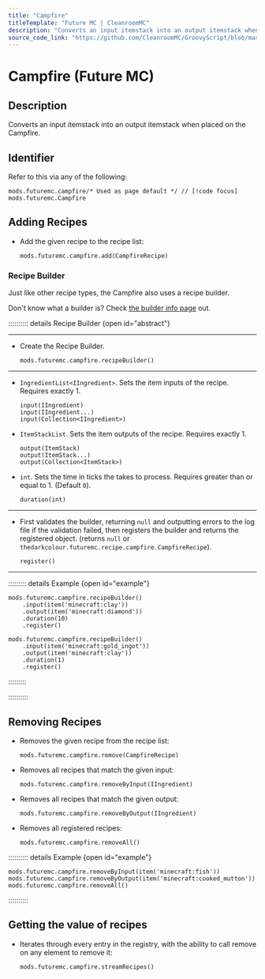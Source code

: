 ```yaml
---
title: "Campfire"
titleTemplate: "Future MC | CleanroomMC"
description: "Converts an input itemstack into an output itemstack when placed on the Campfire."
source_code_link: "https://github.com/CleanroomMC/GroovyScript/blob/master/src/main/java/com/cleanroommc/groovyscript/compat/mods/futuremc/Campfire.java"
---
```


# Campfire (Future MC)

## Description

Converts an input itemstack into an output itemstack when placed on the Campfire.

## Identifier

Refer to this via any of the following:

```groovy:no-line-numbers {1}
mods.futuremc.campfire/* Used as page default */ // [!code focus]
mods.futuremc.Campfire
```


## Adding Recipes

- Add the given recipe to the recipe list:

    ```groovy:no-line-numbers
    mods.futuremc.campfire.add(CampfireRecipe)
    ```


### Recipe Builder

Just like other recipe types, the Campfire also uses a recipe builder.

Don't know what a builder is? Check [the builder info page](../../getting_started/builder.md) out.

:::::::::: details Recipe Builder {open id="abstract"}

---

- Create the Recipe Builder.

    ```groovy:no-line-numbers
    mods.futuremc.campfire.recipeBuilder()
    ```

---

- `IngredientList<IIngredient>`. Sets the item inputs of the recipe. Requires exactly 1.

    ```groovy:no-line-numbers
    input(IIngredient)
    input(IIngredient...)
    input(Collection<IIngredient>)
    ```

- `ItemStackList`. Sets the item outputs of the recipe. Requires exactly 1.

    ```groovy:no-line-numbers
    output(ItemStack)
    output(ItemStack...)
    output(Collection<ItemStack>)
    ```

- `int`. Sets the time in ticks the takes to process. Requires greater than or equal to 1. (Default `0`).

    ```groovy:no-line-numbers
    duration(int)
    ```

---

- First validates the builder, returning `null` and outputting errors to the log file if the validation failed, then registers the builder and returns the registered object. (returns `null` or `thedarkcolour.futuremc.recipe.campfire.CampfireRecipe`).

    ```groovy:no-line-numbers
    register()
    ```

---

::::::::: details Example {open id="example"}
```groovy:no-line-numbers
mods.futuremc.campfire.recipeBuilder()
    .input(item('minecraft:clay'))
    .output(item('minecraft:diamond'))
    .duration(10)
    .register()

mods.futuremc.campfire.recipeBuilder()
    .input(item('minecraft:gold_ingot'))
    .output(item('minecraft:clay'))
    .duration(1)
    .register()
```

:::::::::

::::::::::

## Removing Recipes

- Removes the given recipe from the recipe list:

    ```groovy:no-line-numbers
    mods.futuremc.campfire.remove(CampfireRecipe)
    ```

- Removes all recipes that match the given input:

    ```groovy:no-line-numbers
    mods.futuremc.campfire.removeByInput(IIngredient)
    ```

- Removes all recipes that match the given output:

    ```groovy:no-line-numbers
    mods.futuremc.campfire.removeByOutput(IIngredient)
    ```

- Removes all registered recipes:

    ```groovy:no-line-numbers
    mods.futuremc.campfire.removeAll()
    ```

:::::::::: details Example {open id="example"}
```groovy:no-line-numbers
mods.futuremc.campfire.removeByInput(item('minecraft:fish'))
mods.futuremc.campfire.removeByOutput(item('minecraft:cooked_mutton'))
mods.futuremc.campfire.removeAll()
```

::::::::::

## Getting the value of recipes

- Iterates through every entry in the registry, with the ability to call remove on any element to remove it:

    ```groovy:no-line-numbers
    mods.futuremc.campfire.streamRecipes()
    ```
